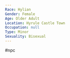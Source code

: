 ```yaml
---
Race: Hylian
Gender: Female
Age: Older Adult
Location: Hyrule Castle Town
Occupation: null
Type: Minor
Sexuality: Bisexual
---
```

#npc 

